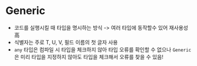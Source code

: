 # Generic
- 코드를 실행시킬 때 타입을 명시하는 방식 -> 여러 타입에 동작할수 있어 재사용성 高
- 식별자는 주로 T, U, V, 필드 이름의 첫 글자 사용
- `any` 타입은 컴파일 시 타입을 체크하지 않아 타입 오류를 확인할 수 없으나 `Generic`은 미리 타입을 지정하지 않아도 타입을 체크해서 오류를 찾을 수 있음!

